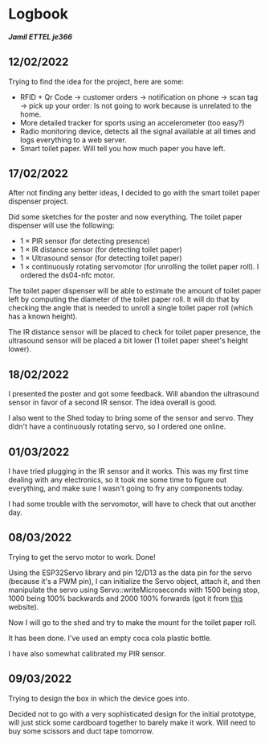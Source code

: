 # Logbook
##### Jamil ETTEL je366

## 12/02/2022

Trying to find the idea for the project, here are some:

- RFID + Qr Code -> customer orders -> notification on phone -> scan tag -> pick up your order: Is not going to work because is unrelated to the home.
- More detailed tracker for sports using an accelerometer (too easy?)
- Radio monitoring device, detects all the signal available at all times and logs everything to a web server.
- Smart toilet paper. Will tell you how much paper you have left.

## 17/02/2022

After not finding any better ideas, I decided to go with the smart toilet paper dispenser project.

Did some sketches for the poster and now everything. The toilet paper dispenser will use the following:
- 1 × PIR sensor (for detecting presence)
- 1 × IR distance sensor (for detecting toilet paper)
- 1 × Ultrasound sensor (for detecting toilet paper)
- 1 × continuously rotating servomotor (for unrolling the toilet paper roll). I ordered the ds04-nfc motor.

The toilet paper dispenser will be able to estimate the amount of toilet paper left by computing the diameter of the toilet paper roll. It will do that by checking the angle that is needed to unroll a single toilet paper roll (which has a known height).

The IR distance sensor will be placed to check for toilet paper presence, the ultrasound sensor will be placed a bit lower (1 toilet paper sheet's height lower).

## 18/02/2022

I presented the poster and got some feedback. Will abandon the ultrasound sensor in favor of a second IR sensor.
The idea overall is good.

I also went to the Shed today to bring some of the sensor and servo.
They didn't have a continuously rotating servo, so I ordered one online.

## 01/03/2022

I have tried plugging in the IR sensor and it works. This was my first time dealing with any electronics, so it took me some time to figure out everything, and make sure I wasn't going to fry any components today.

I had some trouble with the servomotor, will have to check that out another day.

## 08/03/2022

Trying to get the servo motor to work. Done!

Using the ESP32Servo library and pin 12/D13 as the data pin for the servo (because it's a PWM pin), I can initialize the Servo object, attach it, and then manipulate the servo using Servo::writeMicroseconds with 1500 being stop, 1000 being 100% backwards and 2000 100% forwards (got it from [this](https://elektro.turanis.de/html/prj036/index.html) website).

Now I will go to the shed and try to make the mount for the toilet paper roll.

It has been done. I've used an empty coca cola plastic bottle.

I have also somewhat calibrated my PIR sensor.

## 09/03/2022

Trying to design the box in which the device goes into.

Decided not to go with a very sophisticated design for the initial prototype, will just stick some cardboard together to barely make it work. Will need to buy some scissors and duct tape tomorrow.